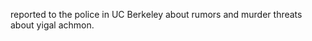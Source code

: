  reported to the police in UC Berkeley about rumors and murder threats about yigal achmon.

 

 
 

 
